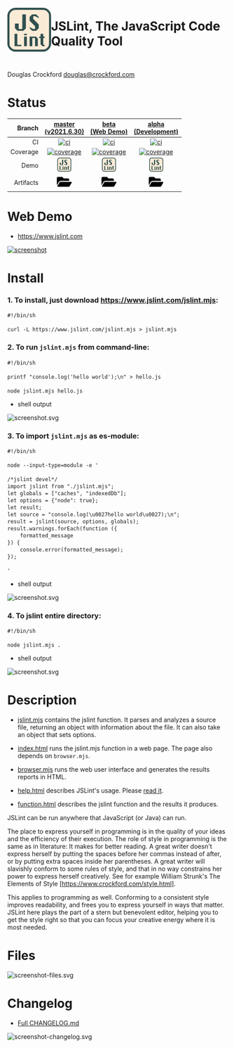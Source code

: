[<img align="left" height="100" src="asset-image-jslint-512.svg"/>](https://github.com/kaizhu256/jslint)


# JSLint, The JavaScript Code Quality Tool

&nbsp;

Douglas Crockford <douglas@crockford.com>


# Status
| Branch | [master<br>(v2021.6.30)](https://github.com/kaizhu256/jslint/tree/master) | [beta<br>(Web Demo)](https://github.com/kaizhu256/jslint/tree/beta) | [alpha<br>(Development)](https://github.com/kaizhu256/jslint/tree/alpha) |
|--:|:--:|:--:|:--:|
| CI | [![ci](https://github.com/kaizhu256/jslint/actions/workflows/ci.yml/badge.svg?branch=master)](https://github.com/kaizhu256/jslint/actions?query=branch%3Amaster) | [![ci](https://github.com/kaizhu256/jslint/actions/workflows/ci.yml/badge.svg?branch=beta)](https://github.com/kaizhu256/jslint/actions?query=branch%3Abeta) | [![ci](https://github.com/kaizhu256/jslint/actions/workflows/ci.yml/badge.svg?branch=alpha)](https://github.com/kaizhu256/jslint/actions?query=branch%3Aalpha) |
| Coverage | [![coverage](https://kaizhu256.github.io/jslint/branch-alpha/.build/coverage/coverage-badge.svg)](https://kaizhu256.github.io/jslint/branch-alpha/.build/coverage/index.html) | [![coverage](https://kaizhu256.github.io/jslint/branch-alpha/.build/coverage/coverage-badge.svg)](https://kaizhu256.github.io/jslint/branch-alpha/.build/coverage/index.html) | [![coverage](https://kaizhu256.github.io/jslint/branch-alpha/.build/coverage/coverage-badge.svg)](https://kaizhu256.github.io/jslint/branch-alpha/.build/coverage/index.html) |
| Demo | [<img src="asset-image-jslint-512.svg" height="32">](https://kaizhu256.github.io/jslint/branch-alpha/index.html) | [<img src="asset-image-jslint-512.svg" height="32">](https://kaizhu256.github.io/jslint/branch-alpha/index.html) | [<img src="asset-image-jslint-512.svg" height="32">](https://kaizhu256.github.io/jslint/branch-alpha/index.html) |
| Artifacts | [<img src="asset-image-folder-open-solid.svg" height="30">](https://github.com/kaizhu256/jslint/tree/gh-pages/branch-alpha/.build) | [<img src="asset-image-folder-open-solid.svg" height="30">](https://github.com/kaizhu256/jslint/tree/gh-pages/branch-alpha/.build) | [<img src="asset-image-folder-open-solid.svg" height="30">](https://github.com/kaizhu256/jslint/tree/gh-pages/branch-alpha/.build) |


# Web Demo
- https://www.jslint.com

[![screenshot](https://kaizhu256.github.io/jslint/branch-alpha/.build/screenshot-browser-_2fjslint_2fbranch-beta_2findex.html.png)](https://kaizhu256.github.io/jslint/index.html)


# Install
### 1. To install, just download https://www.jslint.com/jslint.mjs:
```shell
#!/bin/sh

curl -L https://www.jslint.com/jslint.mjs > jslint.mjs
```

### 2. To run `jslint.mjs` from command-line:
```shell <!-- shRunWithScreenshotTxt .build/screenshot-install-cli-file.svg -->
#!/bin/sh

printf "console.log('hello world');\n" > hello.js

node jslint.mjs hello.js
```
- shell output

![screenshot.svg](https://kaizhu256.github.io/jslint/branch-alpha/.build/screenshot-install-cli-file.svg)

### 3. To import `jslint.mjs` as es-module:
```shell <!-- shRunWithScreenshotTxt .build/screenshot-install-import.svg -->
#!/bin/sh

node --input-type=module -e '

/*jslint devel*/
import jslint from "./jslint.mjs";
let globals = ["caches", "indexedDb"];
let options = {"node": true};
let result;
let source = "console.log(\u0027hello world\u0027);\n";
result = jslint(source, options, globals);
result.warnings.forEach(function ({
    formatted_message
}) {
    console.error(formatted_message);
});

'
```
- shell output

![screenshot.svg](https://kaizhu256.github.io/jslint/branch-alpha/.build/screenshot-install-import.svg)

### 4. To jslint entire directory:
```shell <!-- shRunWithScreenshotTxt .build/screenshot-install-cli-dir.svg -->
#!/bin/sh

node jslint.mjs .
```
- shell output

![screenshot.svg](https://kaizhu256.github.io/jslint/branch-alpha/.build/screenshot-install-cli-dir.svg)

<!-- coverage-hack
```javascript
"use strict";
```
-->


# Description
- [jslint.mjs](jslint.mjs) contains the jslint function. It parses and analyzes a source file, returning an object with information about the file. It can also take an object that sets options.

- [index.html](index.html) runs the jslint.mjs function in a web page. The page also depends on `browser.mjs`.

- [browser.mjs](browser.mjs) runs the web user interface and generates the results reports in HTML.

- [help.html](help.html) describes JSLint's usage. Please [read it](https://kaizhu256.github.io/jslint/help.html).

- [function.html](function.html) describes the jslint function and the results it produces.

JSLint can be run anywhere that JavaScript (or Java) can run.

The place to express yourself in programming is in the quality of your ideas and
the efficiency of their execution. The role of style in programming is the same
as in literature: It makes for better reading. A great writer doesn't express
herself by putting the spaces before her commas instead of after, or by putting
extra spaces inside her parentheses. A great writer will slavishly conform to
some rules of style, and that in no way constrains her power to express herself
creatively. See for example William Strunk's The Elements of Style
[https://www.crockford.com/style.html].

This applies to programming as well. Conforming to a consistent style improves
readability, and frees you to express yourself in ways that matter. JSLint here
plays the part of a stern but benevolent editor, helping you to get the style
right so that you can focus your creative energy where it is most needed.


# Files
![screenshot-files.svg](https://kaizhu256.github.io/jslint/branch-alpha/.build/screenshot-files.svg)


# Changelog
- [Full CHANGELOG.md](CHANGELOG.md)

![screenshot-changelog.svg](https://kaizhu256.github.io/jslint/branch-alpha/.build/screenshot-changelog.svg)
